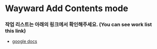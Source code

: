 # Wayward Add Contents mode

### 작업 리스트는 아래의 링크에서 확인해주세요. (You can see work list this link)
 - [google docs](https://docs.google.com/spreadsheets/d/1R8YEgTOHJ-veo2boN8JrDB_xagueMOvVzVlHCSbG9vg/edit?usp=sharing)
